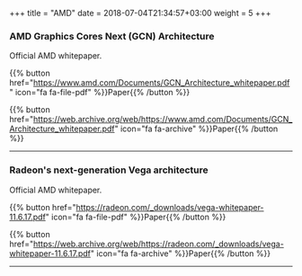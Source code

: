 +++
title = "AMD"
date = 2018-07-04T21:34:57+03:00
weight = 5
+++

### AMD Graphics Cores Next (GCN) Architecture

Official AMD whitepaper.

{{% button href="https://www.amd.com/Documents/GCN_Architecture_whitepaper.pdf" icon="fa fa-file-pdf" %}}Paper{{% /button %}}

{{% button href="https://web.archive.org/web/https://www.amd.com/Documents/GCN_Architecture_whitepaper.pdf" icon="fa fa-archive" %}}Paper{{% /button %}}

***

### Radeon's next-generation Vega architecture

Official AMD whitepaper.

{{% button href="https://radeon.com/_downloads/vega-whitepaper-11.6.17.pdf" icon="fa fa-file-pdf" %}}Paper{{% /button %}}

{{% button href="https://web.archive.org/web/https://radeon.com/_downloads/vega-whitepaper-11.6.17.pdf" icon="fa fa-archive" %}}Paper{{% /button %}}

***
